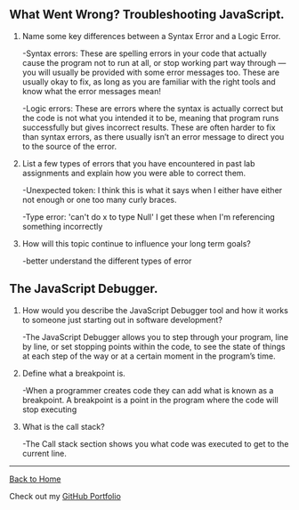 ## What Went Wrong? Troubleshooting JavaScript.

1. Name some key differences between a Syntax Error and a Logic Error.

   -Syntax errors: These are spelling errors in your code that actually cause the program not to run at all, or stop working part way through — you will usually be provided with some error messages too. These are usually okay to fix, as long as you are familiar with the right tools and know what the error messages mean!

   -Logic errors: These are errors where the syntax is actually correct but the code is not what you intended it to be, meaning that program runs successfully but gives incorrect results. These are often harder to fix than syntax errors, as there usually isn’t an error message to direct you to the source of the error.

2. List a few types of errors that you have encountered in past lab assignments and explain how you were able to correct them.

   -Unexpected token: I think this is what it says when I either have either not enough or one too many curly braces.

   -Type error: 'can't do x to type Null' I get these when I'm referencing something incorrectly

3. How will this topic continue to influence your long term goals?

   -better understand the different types of error

## The JavaScript Debugger.

1. How would you describe the JavaScript Debugger tool and how it works to someone just starting out in software development?

   -The JavaScript Debugger allows you to step through your program, line by line, or set stopping points within the code, to see the state of things at each step of the way or at a certain moment in the program’s time.

2. Define what a breakpoint is.

   -When a programmer creates code they can add what is known as a breakpoint. A breakpoint is a point in the program where the code will stop executing

3. What is the call stack?

   -The Call stack section shows you what code was executed to get to the current line.

---

[Back to Home](README.md)

Check out my [GitHub Portfolio](https://github.com/dmenezessousa/)
